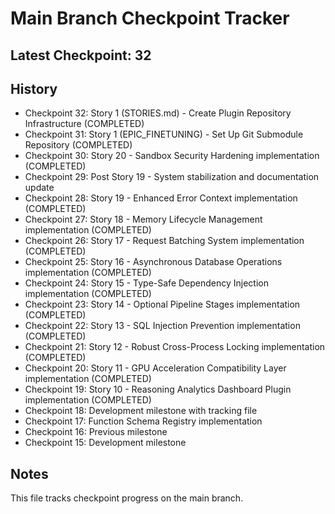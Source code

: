 # Main Branch Checkpoint Tracker

## Latest Checkpoint: 32

## History
- Checkpoint 32: Story 1 (STORIES.md) - Create Plugin Repository Infrastructure (COMPLETED)
- Checkpoint 31: Story 1 (EPIC_FINETUNING) - Set Up Git Submodule Repository (COMPLETED)
- Checkpoint 30: Story 20 - Sandbox Security Hardening implementation (COMPLETED)
- Checkpoint 29: Post Story 19 - System stabilization and documentation update
- Checkpoint 28: Story 19 - Enhanced Error Context implementation (COMPLETED)
- Checkpoint 27: Story 18 - Memory Lifecycle Management implementation (COMPLETED)
- Checkpoint 26: Story 17 - Request Batching System implementation (COMPLETED)
- Checkpoint 25: Story 16 - Asynchronous Database Operations implementation (COMPLETED)
- Checkpoint 24: Story 15 - Type-Safe Dependency Injection implementation (COMPLETED)
- Checkpoint 23: Story 14 - Optional Pipeline Stages implementation (COMPLETED)
- Checkpoint 22: Story 13 - SQL Injection Prevention implementation (COMPLETED)
- Checkpoint 21: Story 12 - Robust Cross-Process Locking implementation (COMPLETED)
- Checkpoint 20: Story 11 - GPU Acceleration Compatibility Layer implementation (COMPLETED)
- Checkpoint 19: Story 10 - Reasoning Analytics Dashboard Plugin implementation (COMPLETED)
- Checkpoint 18: Development milestone with tracking file
- Checkpoint 17: Function Schema Registry implementation
- Checkpoint 16: Previous milestone
- Checkpoint 15: Development milestone

## Notes
This file tracks checkpoint progress on the main branch.
